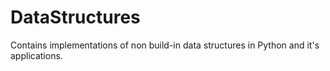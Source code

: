 # DataStructures
Contains implementations of non build-in data structures in Python and it's applications.

